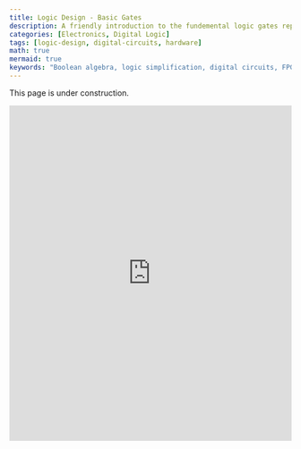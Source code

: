 ```yaml
---
title: Logic Design - Basic Gates
description: A friendly introduction to the fundemental logic gates representing core Boolean logic operations.
categories: [Electronics, Digital Logic]
tags: [logic-design, digital-circuits, hardware]
math: true
mermaid: true
keywords: "Boolean algebra, logic simplification, digital circuits, FPGA, truth tables, logic gates"
---
```


This page is under construction.


<iframe src="https://www.falstad.com/circuit/circuitjs.html?ctz=CQAgjCAMB0l3BWc0FwCwCY0HYEA4cEMElURTJyBTAWjDACgwEJ6NwBOdjLT9y9qQYBZEMQBs4DHhABmSGikyBKBgBlwktiBqz22ypQBmAQwA2AZyrko6zeDSLd+x1DenL1pJCZltYaTFeAOUxNwRffQCxBEkeRQk3fnJfRW09AV4MpPDfWXBo2QIgxSLFARsIgEkC9nEE3nq3GCFRRLAuOQU+JNU22JjJeQSBlQj+oYxKYbkp3vHBuWKZsvmRRaaZprGGAHdag7QZAz2DsFc8SnPy08uHRTup5VOjw+PsSR9917APkFesIZbgJIDJHth+KdtE8QI9QbZ9v4-j8-l9-jJAeiujd9uD2HdZLJPlDohgIbCBOS0dC0JQAbSEViZq8ic9cdMiRT-nBGelOQTOdTCt0Wd0hexaZQ7pLeYVxDIWfLGT9oq9ti8ZE1tOrEVpVcdotStBcrq40fEQE1EjqSkpFiFGRaOtwBs7HbxEp7RqcLdlEtlzVliv7ij4AB46bCsZg6EgFBViRQAQQYEZoUfALFjSGYigSigAQqm5LIkOJJGgONhLRx-omQAAKAByAHkACoAHQsSYAlF2APYAJy7AEIG73i4ScxhawhcOA9HXeOOu0mmwARLsFvsWIddlcWDsmI9bnuT2TVt3iSCsDhIfONpNdptrzcWbcD4cWMdPw-H4-vmeEayGgEAYOIghoHE4j3vWB4tgASqen77r+AA+aGnuetZ6IICA4cQS6KAeAAaiHIbuX4HgAelhwGyDheCzp0DESnBv6tkhgEod+8FcduxZ0GAxxVjoYE8g+VQAHYAC5UIOJgAMYyQAlgAblQI6CQE3DgSA1ZkvkaS1gAwmYKmKQA1l2MkABZUF2ag8QAEh2HZSSYABG-YaTZ-Z+QA5gFZgOe5KlSQADgArjJFgMEAA" height="600px" width="100%" style="border:none;"></iframe>
